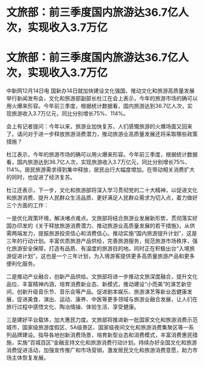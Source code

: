 # 文旅部：前三季度国内旅游达36.7亿人次，实现收入3.7万亿

# 文旅部：前三季度国内旅游达36.7亿人次，实现收入3.7万亿

中新网12月14日电
国新办14日就加快建设文化强国、推动文化和旅游高质量发展举行新闻发布会，文化和旅游部副部长杜江在会上表示，今年的旅游市场的确可以用火爆来形容。今年前三季度，根据统计数据看，国内旅游达到36.7亿人次，实现旅游收入3.7万亿元，同比分别增长75%、114%。

会上有记者提问：今年以来，旅游业加快复苏，人们感慨旅游的火爆场面又回来了。请问对于进一步释放旅游消费潜力，推动旅游业高质量发展还将采取哪些政策措施？

杜江表示，今年的旅游市场的确可以用火爆来形容。今年前三季度，根据统计数据看，国内旅游达到36.7亿人次，实现旅游收入3.7万亿元，同比分别增长75%、114%。居民旅游需求得到集中释放，居民出行大幅度增加。在带动相关消费扩大的同时，也促进了经济复苏。

杜江还表示，下一步，文化和旅游部将深入学习贯彻党的二十大精神，以促进文化和旅游消费、提升人民群众生活品质、更好满足人民群众需求为切入点，着力做好三个方面的工作：

一是优化政策环境，解决堵点难点。文旅部将结合旅游业发展新形势，贯彻落实好国办印发的《关于释放旅游消费潜力、推动旅游业高质量发展的若干措施》，从供需两端发力，提振旅游投资信心和消费信心。推动实施“国内旅游提升计划”，这是三年的行动计划。丰富优质旅游产品供给，完善旅游服务，规范旅游市场秩序，强化旅游安全保障，打造有品质、有温度的旅游目的地。同时正在积极出台“入境旅游促进计划”，这也是一个三年计划，为入境游客提供更多高质量旅游产品和更多便利化服务。

二是推动产业融合，创新产品供给。文旅部将进一步推动文旅深度融合，提升文化品位、丰富精神内涵，培育消费新业态、新模式，推动建设“小而美”的演艺新空间，创新升级音乐节、音乐会等产品。促进剧本娱乐、旅游演艺等新业态健康发展，促进美食、演出、运动、康养、中医等更多领域与旅游业融合发展，让人们在旅行过程中感悟文化、陶冶情操、体验生活、享受健康。

三是建好平台载体，加大惠民力度。文旅部将推进新一批国家文化和旅游消费示范城市，国家级旅游度假区、5A级景区、国家级夜间文化和旅游消费集聚区等一系列品牌建设。指导各地创新消费场景，培育新型业态和消费模式，丰富消费惠民措施，实施“百城百区”金融支持文化和旅游消费行动计划。持续办好全国文化和旅游消费促进活动，加强宣传推广和市场营销，激发居民文化和旅游消费意愿，助力市场主体恢复发展。

